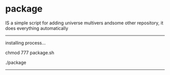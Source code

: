 # package
IS a simple script for adding universe multivers andsome other repository,
it does everything automatically

________________________________

installing process...



chmod 777 package.sh

./package
________________________________
